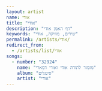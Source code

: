 ```yaml
---
layout: artist
name: אודי
title: "אודי"
description: "דף האמן אודי"
keywords: "שירים, מוזיקה, אודי"
permalink: /artists/אודי/
redirect_from:
  - /artists/list/אודי
songs:
  - number: "32924"
    name: "מזמור לתודה אודי ואורי דמארי"
    album: "סינגלים"
    artist: "אודי"
---
```

